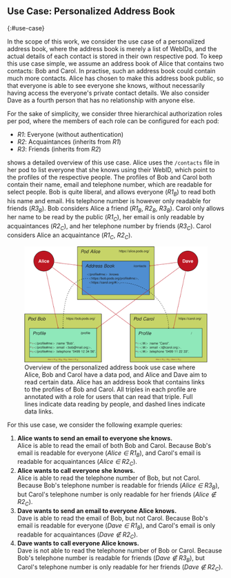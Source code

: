 ## Use Case: Personalized Address Book
{:#use-case}

In the scope of this work, we consider the use case of a personalized address book,
where the address book is merely a list of WebIDs,
and the actual details of each contact is stored in their own respective pod.
To keep this use case simple, we assume an address book of Alice that contains two contacts: Bob and Carol.
In practise, such an address book could contain much more contacts.
Alice has chosen to make this address book public,
so that everyone is able to see everyone she knows,
without necessarily having access the everyone's private contact details.
We also consider Dave as a fourth person that has no relationship with anyone else.

For the sake of simplicity, we consider three hierarchical authorization roles per pod,
where the members of each role can be configured for each pod:

* *R1*: Everyone (without authentication)
* *R2*: Acquaintances (inherits from *R1*)
* *R3*: Friends (inherits from *R2*)

[](#figure-use-case) shows a detailed overview of this use case.
Alice uses the `/contacts` file in her pod to list everyone that she knows using their WebID,
which point to the profiles of the respective people.
The profiles of Bob and Carol both contain their name, email and telephone number,
which are readable for select people.
Bob is quite liberal, and allows everyone (*R1<sub>B</sub>*) to read both his name and email.
His telephone number is however only readable for friends (*R3<sub>B</sub>*).
Bob considers Alice a friend (*R1<sub>B</sub>*, *R2<sub>B</sub>*, *R3<sub>B</sub>*).
Carol only allows her name to be read by the public (*R1<sub>C</sub>*),
her email is only readable by acquaintances (*R2<sub>C</sub>*),
and her telephone number by friends (*R3<sub>C</sub>*).
Carol considers Alice an acquaintance (*R1<sub>C</sub>*, *R2<sub>C</sub>*).

<figure id="figure-use-case">
<img src="img/use-case.svg" alt="[Personal Address Book]">
<figcaption markdown="block">
Overview of the personalized address book use case where Alice, Bob and Carol have a data pod,
and Alice and Dave aim to read certain data.
Alice has an address book that contains links to the profiles of Bob and Carol.
All triples in each profile are annotated with a role for users that can read that triple.
Full lines indicate data reading by people,
and dashed lines indicate data links.
</figcaption>
</figure>

For this use case, we consider the following example queries:

1. **Alice wants to send an email to everyone she knows.**
    <br />
    Alice is able to read the email of both Bob and Carol.
    Because Bob's email is readable for everyone (*Alice ∈ R1<sub>B</sub>*),
    and Carol's email is readable for acquaintances (*Alice ∈ R2<sub>C</sub>*).
2. **Alice wants to call everyone she knows.**
    <br />
    Alice is able to read the telephone number of Bob, but not Carol.
    Because Bob's telephone number is readable for friends (*Alice ∈ R3<sub>B</sub>*),
    but Carol's telephone number is only readable for her friends (*Alice ∉ R2<sub>C</sub>*).
3. **Dave wants to send an email to everyone Alice knows.**
    <br />
    Dave is able to read the email of Bob, but not Carol.
    Because Bob's email is readable for everyone (*Dave ∈ R1<sub>B</sub>*),
    and Carol's email is only readable for acquaintances (*Dave ∉ R2<sub>C</sub>*).
4. **Dave wants to call everyone Alice knows.**
    <br />
    Dave is not able to read the telephone number of Bob or Carol.
    Because Bob's telephone number is readable for friends (*Dave ∉ R3<sub>B</sub>*),
    but Carol's telephone number is only readable for her friends (*Dave ∉ R2<sub>C</sub>*).
